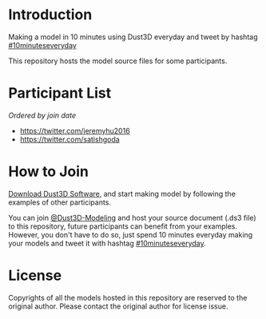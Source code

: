 # Introduction
Making a model in 10 minutes using Dust3D everyday and tweet by hashtag [#10minuteseveryday](https://twitter.com/hashtag/10minuteseveryday?f=tweets&vertical=default&src=hash)  

This repository hosts the model source files for some participants.

# Participant List
_Ordered by join date_
- https://twitter.com/jeremyhu2016  
- https://twitter.com/satishgoda  

# How to Join
[Download Dust3D Software](http://docs.dust3d.org/en/latest/install.html), and start making model by following the examples of other participants.  

You can join [@Dust3D-Modeling](https://github.com/Dust3D-Modeling) and host your source document (.ds3 file) to this repository, future participants can benefit from your examples. However, you don't have to do so, just spend 10 minutes everyday making your models and tweet it with hashtag [#10minuteseveryday](https://twitter.com/hashtag/10minuteseveryday?f=tweets&vertical=default&src=hash).

# License
Copyrights of all the models hosted in this repository are reserved to the original author. Please contact the original author for license issue.
